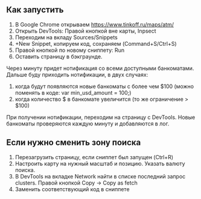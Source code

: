 ## Как запустить
1. В Google Chrome открываем https://www.tinkoff.ru/maps/atm/
2. Открыть DevTools: Правой кнопкой вне карты, Inpsect
3. Переходим на вкладу Sources/Snippets
4. +New Snippet, копируем код, сохраняем (Command+S/Ctrl+S) 
5. Правой кнопкой по новому сниппету: Run
6. Оставить страницу в бэкграунде.

Через минуту придет нотификация со всеми доступными банкоматами.
Дальше буду приходить нотификации, в двух случаях:
1. когда будут появляются новые банкоматы c более чем $100 (можно поменять в коде: var min_usd_amount = 100;)
2. когда количество $ в банкомате увеличится (то же ограничение > $100)

При получении нотификации, переходим на страницу с DevTools.
Новые банкоматы проверяются каждую минуту и добавляются в лог.

## Если нужно сменить зону поиска
1. Перезагрузить страницу, если сниппет был запущен (Ctrl+R)
2. Настроить карту на нужный масштаб и позицию. Указать валюту поиска.
3. В DevTools на вкладке Network найти в списке последний запрос clusters. Правой кнопкой Copy -> Copy as fetch
4. Заменить соответствующий код в сниппете
